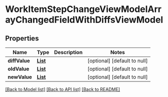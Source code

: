 # WorkItemStepChangeViewModelArrayChangedFieldWithDiffsViewModel
## Properties

| Name | Type | Description | Notes |
|------------ | ------------- | ------------- | -------------|
| **diffValue** | [**List**](WorkItemStepChangeViewModel.md) |  | [optional] [default to null] |
| **oldValue** | [**List**](WorkItemStepChangeViewModel.md) |  | [optional] [default to null] |
| **newValue** | [**List**](WorkItemStepChangeViewModel.md) |  | [optional] [default to null] |

[[Back to Model list]](../README.md#documentation-for-models) [[Back to API list]](../README.md#documentation-for-api-endpoints) [[Back to README]](../README.md)

